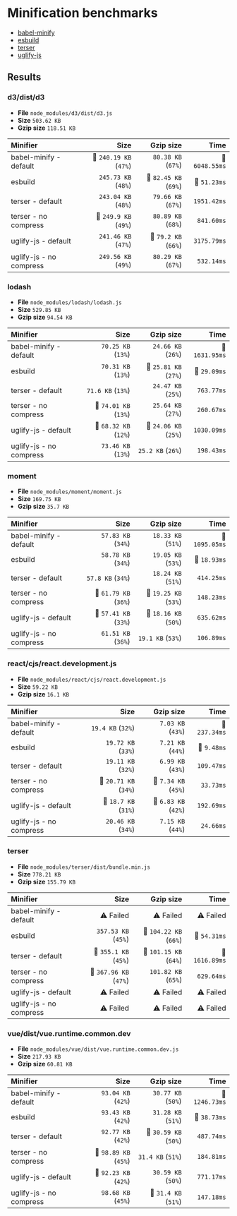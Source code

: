 # Minification benchmarks

- [babel-minify](https://github.com/babel/minify)
- [esbuild](https://github.com/evanw/esbuild)
- [terser](https://github.com/terser/terser)
- [uglify-js](https://github.com/mishoo/UglifyJS)

## Results

### d3/dist/d3
- **File** `node_modules/d3/dist/d3.js`
- **Size** `503.62 KB`
- **Gzip size** `118.51 KB`

| Minifier                |                   Size |             Gzip size |           Time |
| :---------------------- | ---------------------: | --------------------: | -------------: |
| babel-minify - default  | 🐥 `240.19 KB` (`47%`) |    `80.38 KB` (`67%`) | 🐢 `6048.55ms` |
| esbuild                 |    `245.73 KB` (`48%`) | 🐷 `82.45 KB` (`69%`) |   🐇 `51.23ms` |
| terser - default        |    `243.04 KB` (`48%`) |    `79.66 KB` (`67%`) |    `1951.42ms` |
| terser - no compress    |  🐷 `249.9 KB` (`49%`) |    `80.89 KB` (`68%`) |     `841.60ms` |
| uglify-js - default     |    `241.46 KB` (`47%`) |  🐥 `79.2 KB` (`66%`) |    `3175.79ms` |
| uglify-js - no compress |    `249.56 KB` (`49%`) |    `80.29 KB` (`67%`) |     `532.14ms` |

### lodash
- **File** `node_modules/lodash/lodash.js`
- **Size** `529.85 KB`
- **Gzip size** `94.54 KB`

| Minifier                |                  Size |             Gzip size |           Time |
| :---------------------- | --------------------: | --------------------: | -------------: |
| babel-minify - default  |    `70.25 KB` (`13%`) |    `24.66 KB` (`26%`) | 🐢 `1631.95ms` |
| esbuild                 |    `70.31 KB` (`13%`) | 🐷 `25.81 KB` (`27%`) |   🐇 `29.09ms` |
| terser - default        |     `71.6 KB` (`13%`) |    `24.47 KB` (`25%`) |     `763.77ms` |
| terser - no compress    | 🐷 `74.01 KB` (`13%`) |    `25.64 KB` (`27%`) |     `260.67ms` |
| uglify-js - default     | 🐥 `68.32 KB` (`12%`) | 🐥 `24.06 KB` (`25%`) |    `1030.09ms` |
| uglify-js - no compress |    `73.46 KB` (`13%`) |     `25.2 KB` (`26%`) |     `198.43ms` |

### moment
- **File** `node_modules/moment/moment.js`
- **Size** `169.75 KB`
- **Gzip size** `35.7 KB`

| Minifier                |                  Size |             Gzip size |           Time |
| :---------------------- | --------------------: | --------------------: | -------------: |
| babel-minify - default  |    `57.83 KB` (`34%`) |    `18.33 KB` (`51%`) | 🐢 `1095.05ms` |
| esbuild                 |    `58.78 KB` (`34%`) |    `19.05 KB` (`53%`) |   🐇 `18.93ms` |
| terser - default        |     `57.8 KB` (`34%`) |    `18.24 KB` (`51%`) |     `414.25ms` |
| terser - no compress    | 🐷 `61.79 KB` (`36%`) | 🐷 `19.25 KB` (`53%`) |     `148.23ms` |
| uglify-js - default     | 🐥 `57.41 KB` (`33%`) | 🐥 `18.16 KB` (`50%`) |     `635.62ms` |
| uglify-js - no compress |    `61.51 KB` (`36%`) |     `19.1 KB` (`53%`) |     `106.89ms` |

### react/cjs/react.development.js
- **File** `node_modules/react/cjs/react.development.js`
- **Size** `59.22 KB`
- **Gzip size** `16.1 KB`

| Minifier                |                  Size |            Gzip size |          Time |
| :---------------------- | --------------------: | -------------------: | ------------: |
| babel-minify - default  |     `19.4 KB` (`32%`) |    `7.03 KB` (`43%`) | 🐢 `237.34ms` |
| esbuild                 |    `19.72 KB` (`33%`) |    `7.21 KB` (`44%`) |   🐇 `9.48ms` |
| terser - default        |    `19.11 KB` (`32%`) |    `6.99 KB` (`43%`) |    `109.47ms` |
| terser - no compress    | 🐷 `20.71 KB` (`34%`) | 🐷 `7.34 KB` (`45%`) |     `33.73ms` |
| uglify-js - default     |  🐥 `18.7 KB` (`31%`) | 🐥 `6.83 KB` (`42%`) |    `192.69ms` |
| uglify-js - no compress |    `20.46 KB` (`34%`) |    `7.15 KB` (`44%`) |     `24.66ms` |

### terser
- **File** `node_modules/terser/dist/bundle.min.js`
- **Size** `778.21 KB`
- **Gzip size** `155.79 KB`

| Minifier                |                   Size |              Gzip size |           Time |
| :---------------------- | ---------------------: | ---------------------: | -------------: |
| babel-minify - default  |              ⚠️ Failed |              ⚠️ Failed |      ⚠️ Failed |
| esbuild                 |    `357.53 KB` (`45%`) | 🐷 `104.22 KB` (`66%`) |   🐇 `54.31ms` |
| terser - default        |  🐥 `355.1 KB` (`45%`) | 🐥 `101.15 KB` (`64%`) | 🐢 `1616.89ms` |
| terser - no compress    | 🐷 `367.96 KB` (`47%`) |    `101.82 KB` (`65%`) |     `629.64ms` |
| uglify-js - default     |              ⚠️ Failed |              ⚠️ Failed |      ⚠️ Failed |
| uglify-js - no compress |              ⚠️ Failed |              ⚠️ Failed |      ⚠️ Failed |

### vue/dist/vue.runtime.common.dev
- **File** `node_modules/vue/dist/vue.runtime.common.dev.js`
- **Size** `217.93 KB`
- **Gzip size** `60.81 KB`

| Minifier                |                  Size |             Gzip size |           Time |
| :---------------------- | --------------------: | --------------------: | -------------: |
| babel-minify - default  |    `93.04 KB` (`42%`) |    `30.77 KB` (`50%`) | 🐢 `1246.73ms` |
| esbuild                 |    `93.43 KB` (`42%`) |    `31.28 KB` (`51%`) |   🐇 `38.73ms` |
| terser - default        |    `92.77 KB` (`42%`) | 🐥 `30.59 KB` (`50%`) |     `487.74ms` |
| terser - no compress    | 🐷 `98.89 KB` (`45%`) |     `31.4 KB` (`51%`) |     `184.81ms` |
| uglify-js - default     | 🐥 `92.23 KB` (`42%`) |    `30.59 KB` (`50%`) |     `771.17ms` |
| uglify-js - no compress |    `98.68 KB` (`45%`) |  🐷 `31.4 KB` (`51%`) |     `147.18ms` |

